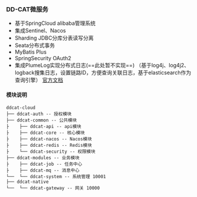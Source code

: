 ### DD-CAT微服务
* 基于SpringCloud alibaba管理系统
* 集成Sentinel、Nacos
* Sharding JDBC分库分表读写分离
* Seata分布式事务
* MyBatis Plus
* SpringSecurity OAuth2
* 集成PlumeLog实现分布式日志(==此处暂不实现==)
（基于log4j、log4j2、logback搜集日志，设置链路ID，方便查询关联日志，基于elasticsearch作为查询引擎）
[官方文档](https://gitee.com/plumeorg/plumelog/blob/master/FASTSTART.md)

#### 模块说明
```
ddcat-cloud
├── ddcat-auth -- 授权模块
├── ddcat-common -- 公共模块
├    ├── ddcat-api -- api模块
├    ├── ddcat-core -- 核心模块
├    ├── ddcat-nacos -- Nacos模块
├    ├── ddcat-redis -- Redis模块
├    └── ddcat-security -- 权限模块
├── ddcat-modules -- 业务模块
├    ├── ddcat-job -- 任务中心
├    ├── ddcat-mq -- 消息中心
└──  └── ddcat-system -- 系统管理 10001
├── ddcat-native
└──  └── ddcat-gateway -- 网关 10000
```
